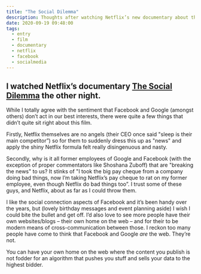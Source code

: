 ```yaml
---
title: "The Social Dilemma"
description: Thoughts after watching Netflix’s new documentary about the dangerous impact of social networking
date: 2020-09-19 09:48:00
tags:
  - entry
  - film
  - documentary
  - netflix
  - facebook
  - socialmedia
---
```

I watched Netflix’s documentary [The Social Dilemma](https://www.netflix.com/gb/title/81254224) the other night. 
---

While I totally agree with the sentiment that Facebook and Google (amongst others) don’t act in our best interests, there were quite a few things 
that didn’t quite sit right about this film. 

Firstly, Netflix themselves are no angels (their CEO once said "sleep is their main competitor”) so for them to suddenly dress this up as 
"news" and apply the shiny Netflix formula felt really disingenuous and nasty. 

Secondly, why is it all former employees of Google and Facebook (with the exception of proper commentators like Shoshana Zuboff) that are 
"breaking the news" to us? It stinks of "I took the big pay cheque from a company doing bad things, now I’m taking Netflix’s pay cheque to rat on my former employee, even though Netflix do bad things too”. I trust some of these guys, and Netflix, about as far as I could throw them.

I like the social connection aspects of Facebook and it’s been handy over the years, but (lovely birthday messages and event planning aside) I wish I could 
bite the bullet and get off. I’d also love to see more people have their own websites/blogs – their own home on the web – and for their to be modern means of cross-communication between those. I reckon too many people have come to think that Facebook and Google _are_ the web. They’re not. 

You can have your own home on the web where the content you publish is not fodder for an algorithm that pushes you stuff and sells your data to the highest bidder.
